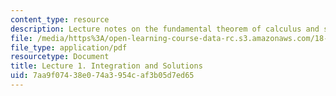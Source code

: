 ```yaml
---
content_type: resource
description: Lecture notes on the fundamental theorem of calculus and solving by quadrature.
file: /media/https%3A/open-learning-course-data-rc.s3.amazonaws.com/18-034-honors-differential-equations-spring-2009/7aa9f07438e074a3954caf3b05d7ed65_MIT18_034s09_lec01.pdf
file_type: application/pdf
resourcetype: Document
title: Lecture 1. Integration and Solutions
uid: 7aa9f074-38e0-74a3-954c-af3b05d7ed65
---
```

